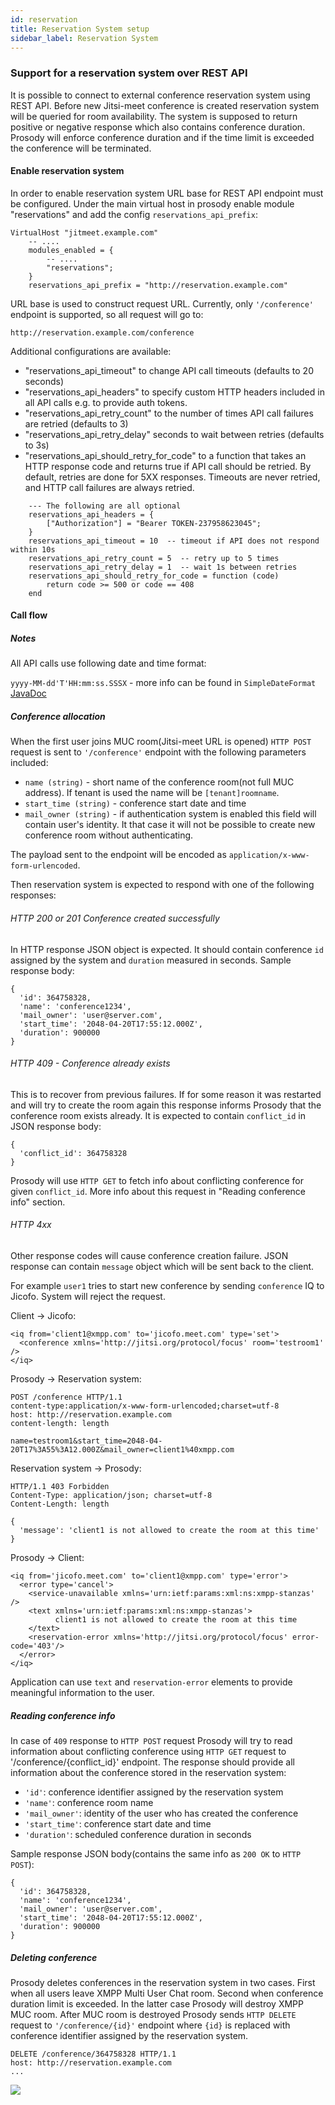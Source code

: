 ```yaml
---
id: reservation
title: Reservation System setup
sidebar_label: Reservation System
---
```


### Support for a reservation system over REST API

It is possible to connect to external conference reservation system using
REST API. Before new Jitsi-meet conference is created reservation system will be
queried for room availability. The system is supposed to return positive or
negative response which also contains conference duration. Prosody will enforce
conference duration and if the time limit is exceeded the conference will be
terminated.

#### Enable reservation system

In order to enable reservation system URL base for REST API endpoint must be
 configured. Under the main virtual host in prosody enable module "reservations" and 
add the config `reservations_api_prefix`:

```
VirtualHost "jitmeet.example.com"
    -- ....
    modules_enabled = {
        -- ....
        "reservations";
    }
    reservations_api_prefix = "http://reservation.example.com"
```

URL base is used to construct request URL. Currently, only `'/conference'`
endpoint is supported, so all request will go to:

```
http://reservation.example.com/conference
```
Additional configurations are available:
* "reservations_api_timeout" to change API call timeouts (defaults to 20 seconds)
* "reservations_api_headers" to specify custom HTTP headers included in
  all API calls e.g. to provide auth tokens.
* "reservations_api_retry_count" to the number of times API call failures are retried (defaults to 3)
* "reservations_api_retry_delay" seconds to wait between retries (defaults to 3s)
* "reservations_api_should_retry_for_code" to a function that takes an HTTP response code and
  returns true if API call should be retried. By default, retries are done for 5XX
  responses. Timeouts are never retried, and HTTP call failures are always retried.

```
    --- The following are all optional
    reservations_api_headers = {
        ["Authorization"] = "Bearer TOKEN-237958623045";
    }
    reservations_api_timeout = 10  -- timeout if API does not respond within 10s
    reservations_api_retry_count = 5  -- retry up to 5 times
    reservations_api_retry_delay = 1  -- wait 1s between retries
    reservations_api_should_retry_for_code = function (code)
        return code >= 500 or code == 408
    end
```

#### Call flow

##### Notes

All API calls use following date and time format:

`yyyy-MM-dd'T'HH:mm:ss.SSSX` - more info can be found in
`SimpleDateFormat` [JavaDoc]

[JavaDoc]: https://docs.oracle.com/javase/6/docs/api/java/text/SimpleDateFormat.html

##### Conference allocation

When the first user joins MUC room(Jitsi-meet URL is opened) `HTTP POST`
request is sent to `'/conference'` endpoint with the following parameters
included:

* `name (string)` - short name of the conference room(not full MUC address). If tenant is used the name will be `[tenant]roomname`.
* `start_time (string)` - conference start date and time
* `mail_owner (string)` - if authentication system is enabled this field will
 contain user's identity. It that case it will not be possible to create new
 conference room without authenticating.

The payload sent to the endpoint will be encoded as `application/x-www-form-urlencoded`.

Then reservation system is expected to respond with one of the following
responses:

###### HTTP 200 or 201 Conference created successfully

In HTTP response JSON object is expected. It should contain conference `id`
assigned by the system and `duration` measured in seconds. Sample response body:

```
{
  'id': 364758328,
  'name': 'conference1234',
  'mail_owner': 'user@server.com',
  'start_time': '2048-04-20T17:55:12.000Z',
  'duration': 900000
}
```

###### HTTP 409 - Conference already exists

This is to recover from previous failures. If for some reason it was
restarted and will try to create the room again this response informs Prosody
that the conference room exists already. It is expected to contain
`conflict_id` in JSON response body:

```
{
  'conflict_id': 364758328
}
```

Prosody will use `HTTP GET` to fetch info about conflicting conference for
given `conflict_id`. More info about this request in "Reading conference info"
section.

###### HTTP 4xx

Other response codes will cause conference creation failure. JSON response
can contain `message` object which will be sent back to the client.

For example `user1` tries to start new conference by sending
`conference` IQ to Jicofo. System will reject the request.

Client -> Jicofo:

```
<iq from='client1@xmpp.com' to='jicofo.meet.com' type='set'>
  <conference xmlns='http://jitsi.org/protocol/focus' room='testroom1' />
</iq>
```

Prosody -> Reservation system:

```
POST /conference HTTP/1.1
content-type:application/x-www-form-urlencoded;charset=utf-8
host: http://reservation.example.com
content-length: length

name=testroom1&start_time=2048-04-20T17%3A55%3A12.000Z&mail_owner=client1%40xmpp.com
```

Reservation system -> Prosody:

```
HTTP/1.1 403 Forbidden
Content-Type: application/json; charset=utf-8
Content-Length: length

{
  'message': 'client1 is not allowed to create the room at this time'
}
```

Prosody -> Client:

```
<iq from='jicofo.meet.com' to='client1@xmpp.com' type='error'>
  <error type='cancel'>
    <service-unavailable xmlns='urn:ietf:params:xml:ns:xmpp-stanzas' />
    <text xmlns='urn:ietf:params:xml:ns:xmpp-stanzas'>
          client1 is not allowed to create the room at this time
    </text>
    <reservation-error xmlns='http://jitsi.org/protocol/focus' error-code='403'/>
  </error>
</iq>
```

Application can use `text` and `reservation-error` elements to
provide meaningful information to the user.

##### Reading conference info

In case of `409` response to `HTTP POST` request Prosody will try
to read information about conflicting conference using `HTTP GET`
request to '/conference/{conflict_id}' endpoint. The response should provide all
information about the conference stored in the reservation system:

* `'id'`: conference identifier assigned by the reservation system
* `'name'`: conference room name
* `'mail_owner'`: identity of the user who has created the conference
* `'start_time'`: conference start date and time
* `'duration'`: scheduled conference duration in seconds

Sample response JSON body(contains the same info as `200 OK` to
`HTTP POST`):

```
{
  'id': 364758328,
  'name': 'conference1234',
  'mail_owner': 'user@server.com',
  'start_time': '2048-04-20T17:55:12.000Z',
  'duration': 900000
}
```

##### Deleting conference

Prosody deletes conferences in the reservation system in two cases. First when
all users leave XMPP Multi User Chat room. Second when conference duration limit
is exceeded. In the latter case Prosody will destroy XMPP MUC room.
After MUC room is destroyed Prosody sends `HTTP DELETE` request to
`'/conference/{id}'` endpoint where `{id}` is replaced with
conference identifier assigned by the reservation system.

```
DELETE /conference/364758328 HTTP/1.1
host: http://reservation.example.com
...
```

![](https://raw.githubusercontent.com/jitsi/handbook/master/docs/assets/reservation-api.png)

